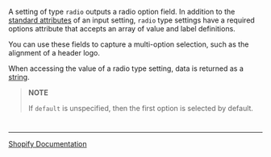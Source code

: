 A setting of type `radio` outputs a radio option field. In addition to the [standard attributes](https://shopify.dev/themes/architecture/settings/input-settings#standard-attributes) of an input setting, `radio` type settings have a required options attribute that accepts an array of value and label definitions.

You can use these fields to capture a multi-option selection, such as the alignment of a header logo.

When accessing the value of a radio type setting, data is returned as a [string](https://shopify.dev/api/liquid/basics/types#string).

> **NOTE**
>
> If `default` is unspecified, then the first option is selected by default.

#

---

[Shopify Documentation](https://shopify.dev/themes/architecture/settings/input-settings#radio)

